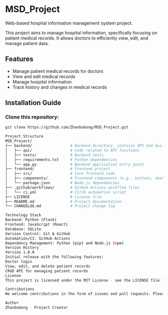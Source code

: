 # MSD_Project
Web-based hospital information management system project.


This project aims to manage hospital information, specifically focusing on patient medical records. It allows doctors to efficiently view, edit, and manage patient data.

## Features
- Manage patient medical records for doctors
- View and edit medical records
- Manage hospital information
- Track history and changes in medical records

## Installation Guide

### Clone this repository:
```bash
git clone https://github.com/ZhanboGong/MSD_Project.git

Project Structure
MSD_Project/
├── backend/                 # Backend directory, contains API and business logic
│   ├── api/                 # Code related to API functions
│   ├── tests/               # Backend tests
│   ├── requirements.txt     # Python dependencies
│   └── app.py               # Backend application entry point
├── frontend/                # Frontend project
│   ├── src/                 # Core frontend code
│   ├── components/          # Frontend components (e.g., buttons, dashboards)
│   └── package.json         # Node.js dependencies
├── .github/workflows/       # GitHub Actions workflow files
│   └── ci.yml               # CI/CD automation script
├── LICENSE                  # License file
├── README.md                # Project documentation
└── CHANGELOG.md             # Project change log

Technology Stack
Backend: Python (Flask)
Frontend: JavaScript (React)
Database: SQLite
Version Control: Git & GitHub
Automation/CI: GitHub Actions
Dependency Management: Python (pip) and Node.js (npm)
Version History
Version 1.0.0
Initial release with the following features:
Doctor login
View, edit, and delete patient records
CRUD API for managing patient records
License
This project is licensed under the MIT License - see the LICENSE file for details.

Contributions
We welcome contributions in the form of issues and pull requests. Please read the contribution guidelines before contributing.

Author
ZhanboGong - Project Creator
